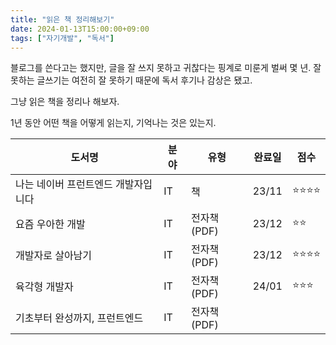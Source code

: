 ```yaml
---
title: "읽은 책 정리해보기"
date: 2024-01-13T15:00:00+09:00
tags: ["자기개발", "독서"]
---
```


블로그를 쓴다고는 했지만, 글을 잘 쓰지 못하고 귀찮다는 핑계로 미룬게 벌써 몇 년.
잘 못하는 글쓰기는 여전히 잘 못하기 때문에 독서 후기나 감상은 됐고.

그냥 읽은 책을 정리나 해보자.

1년 동안 어떤 책을 어떻게 읽는지, 기억나는 것은 있는지.


|**도서명**|**분야**|**유형**|**완료일**|**점수**|
|---|---|---|---|---|
|나는 네이버 프런트엔드 개발자입니다|IT|책|23/11|⭐️⭐️⭐️⭐️|
|요즘 우아한 개발|IT|전자책(PDF)|23/12|⭐️⭐️|
|개발자로 살아남기|IT|전자책(PDF)|23/12|⭐️⭐️⭐️⭐️|
|육각형 개발자|IT|전자책(PDF)|24/01|⭐️⭐️⭐️|
|기초부터 완성까지, 프런트엔드|IT|전자책(PDF)|||
